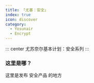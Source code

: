 ```yaml
---
title: 「尤基：安全」
index: true
icon: discover
category:
  - Yosunair
  - Encrypt
---
```


::: center
尤苏奈尔基本计划：安全系列
:::

### 这里是哪？

这里是发布 安全产品 的地方